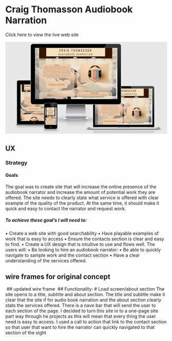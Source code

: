 
# Craig Thomasson Audiobook Narration 
Click here to view the live web site 

![Am I responsive](documentation/am-i-responsive.PNG)

## UX

### Strategy
#### Goals
The goal was to create site that will increase the online presence of the audiobook narrator and increase the amount of potential work they are offered. The site needs to clearly state what service is offered with clear example of the quality of the product. 
At the same time, it should make it quick and easy to contact the narrator and request work.
##### To achieve these goal’s I will need to:
•	Create a web site with good searchability 
•	Have playable examples of work that is easy to access
•	Ensure the contacts section is clear and easy to find.
•	Create a UX design that is intuitive to use and flows well.
The users will:
•	Be looking to hire an audiobook narrator:
•	Be able to quickly navigate to sample work and the contact section
•	Have a clear understanding of the services offered. 
## wire frames for original concept
<img>
## updated wire frame
<img>
## Functionality:
# Load screen/about section
The site opens to a title, subtitle and about section. 
The title and subtitle make it clear that the site if for audio book narration and the about section clearly stats the services offered.
There is a nave bar that will send the user to each section of the page.
I decided to turn this site in to a one-page site part way through he projects as this will mean that every thing the user need is easy to access. 
I used a call to action that link to the contact section so that user that want to hire the narrator can quickly navigated to that section of the sight
